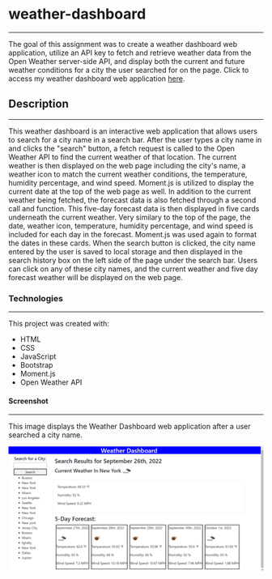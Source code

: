 # weather-dashboard

---

The goal of this assignment was to create a weather dashboard web application, utilize an API key to fetch and retrieve weather data from the Open Weather server-side API, and display both the current and future weather conditions for a city the user searched for on the page. Click to access my weather dashboard web application [here](https://caitoreilly.github.io/weather-dashboard/).

## Description

---

This weather dashboard is an interactive web application that allows users to search for a city name in a search bar. After the user types a city name in and clicks the "search" button, a fetch request is called to the Open Weather API to find the current weather of that location. The current weather is then displayed on the web page including the city's name, a weather icon to match the current weather conditions, the temperature, humidity percentage, and wind speed. Moment.js is utilized to display the current date at the top of the web page as well. In addition to the current weather being fetched, the forecast data is also fetched through a second call and function. This five-day forecast data is then displayed in five cards underneath the current weather. Very similary to the top of the page, the date, weather icon, temperature, humidity percentage, and wind speed is included for each day in the forecast. Moment.js was used again to format the dates in these cards. When the search button is clicked, the city name entered by the user is saved to local storage and then displayed in the search history box on the left side of the page under the search bar. Users can click on any of these city names, and the current weather and five day forecast weather will be displayed on the web page.

### Technologies

---

This project was created with:

- HTML
- CSS
- JavaScript
- Bootstrap
- Moment.js
- Open Weather API

#### Screenshot

---

This image displays the Weather Dashboard web application after a user searched a city name.

![Weather Dashboard Image](./assets/weather-dashboard.png)
